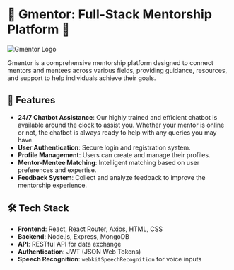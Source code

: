 # 🌟 Gmentor: Full-Stack Mentorship Platform 🌟

![Gmentor Logo](./logo2.png) <!-- Replace with the actual path to your logo -->

Gmentor is a comprehensive mentorship platform designed to connect mentors and mentees across various fields, providing guidance, resources, and support to help individuals achieve their goals.

## 🚀 Features

- **24/7 Chatbot Assistance**: Our highly trained and efficient chatbot is available around the clock to assist you. Whether your mentor is online or not, the chatbot is always ready to help with any queries you may have.
- **User Authentication**: Secure login and registration system.
- **Profile Management**: Users can create and manage their profiles.
- **Mentor-Mentee Matching**: Intelligent matching based on user preferences and expertise.
- **Feedback System**: Collect and analyze feedback to improve the mentorship experience.

## 🛠️ Tech Stack

- **Frontend**: React, React Router, Axios, HTML, CSS
- **Backend**: Node.js, Express, MongoDB
- **API**: RESTful API for data exchange
- **Authentication**: JWT (JSON Web Tokens)
- **Speech Recognition**: `webkitSpeechRecognition` for voice inputs
